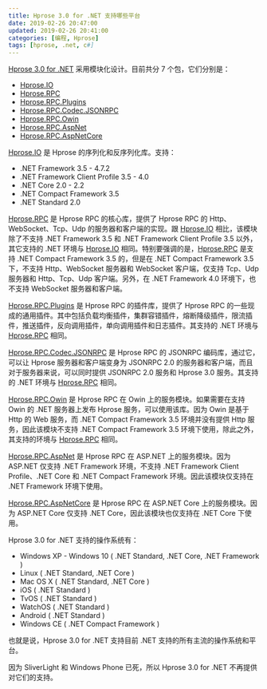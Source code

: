 ```yaml
---
title: Hprose 3.0 for .NET 支持哪些平台
date: 2019-02-26 20:47:00
updated: 2019-02-26 20:41:00
categories: [编程, Hprose]
tags: [hprose, .net, c#]
---
```


[Hprose 3.0 for .NET](https://github.com/hprose/hprose-dotnet) 采用模块化设计。目前共分 7 个包，它们分别是：

* [Hprose.IO](https://www.nuget.org/packages/Hprose.IO)
* [Hprose.RPC](https://www.nuget.org/packages/Hprose.RPC)
* [Hprose.RPC.Plugins](https://www.nuget.org/packages/Hprose.RPC.Plugins)
* [Hprose.RPC.Codec.JSONRPC](https://www.nuget.org/packages/Hprose.RPC.Codec.JSONRPC)
* [Hprose.RPC.Owin](https://www.nuget.org/packages/Hprose.RPC.Owin)
* [Hprose.RPC.AspNet](https://www.nuget.org/packages/Hprose.RPC.AspNet)
* [Hprose.RPC.AspNetCore](https://www.nuget.org/packages/Hprose.RPC.AspNetCore)

<!--more-->

[Hprose.IO](https://www.nuget.org/packages/Hprose.IO) 是 Hprose 的序列化和反序列化库。支持：

* .NET Framework 3.5 - 4.7.2
* .NET Framework Client Profile 3.5 - 4.0
* .NET Core 2.0 - 2.2
* .NET Compact Framework 3.5
* .NET Standard 2.0

[Hprose.RPC](https://www.nuget.org/packages/Hprose.RPC) 是 Hprose RPC 的核心库，提供了 Hprose RPC 的 Http、WebSocket、Tcp、Udp 的服务器和客户端的实现。跟 [Hprose.IO](https://www.nuget.org/packages/Hprose.IO) 相比，该模块除了不支持 .NET Framework 3.5 和 .NET Framework Client Profile 3.5 以外，其它支持的 .NET 环境与 [Hprose.IO](https://www.nuget.org/packages/Hprose.IO) 相同。特别要强调的是，[Hprose.RPC](https://www.nuget.org/packages/Hprose.RPC) 是支持 .NET Compact Framework 3.5 的，但是在 .NET Compact Framework 3.5 下，不支持 Http、WebSocket 服务器和 WebSocket 客户端，仅支持 Tcp、Udp 服务器和 Http、Tcp、Udp 客户端。另外，在 .NET Framework 4.0 环境下，也不支持 WebSocket 服务器和客户端。

[Hprose.RPC.Plugins](https://www.nuget.org/packages/Hprose.RPC.Plugins) 是 Hprose RPC 的插件库，提供了 Hprose RPC 的一些现成的通用插件。其中包括负载均衡插件，集群容错插件，熔断降级插件，限流插件，推送插件，反向调用插件，单向调用插件和日志插件。其支持的 .NET 环境与 [Hprose.RPC](https://www.nuget.org/packages/Hprose.RPC) 相同。

[Hprose.RPC.Codec.JSONRPC](https://www.nuget.org/packages/Hprose.RPC.Codec.JSONRPC) 是 Hprose RPC 的 JSONRPC 编码库，通过它，可以让 Hprose 服务器和客户端变身为 JSONRPC 2.0 的服务器和客户端，而且对于服务器来说，可以同时提供 JSONRPC 2.0 服务和 Hprose 3.0 服务。其支持的 .NET 环境与 [Hprose.RPC](https://www.nuget.org/packages/Hprose.RPC) 相同。

[Hprose.RPC.Owin](https://www.nuget.org/packages/Hprose.RPC.Owin) 是 Hprose RPC 在 Owin 上的服务模块。如果需要在支持 Owin 的 .NET 服务器上发布 Hprose 服务，可以使用该库。因为 Owin 是基于 Http 的 Web 服务，而 .NET Compact Framework 3.5 环境并没有提供 Http 服务，因此该模块不支持 .NET Compact Framework 3.5 环境下使用，除此之外，其支持的环境与 [Hprose.RPC](https://www.nuget.org/packages/Hprose.RPC) 相同。

[Hprose.RPC.AspNet](https://www.nuget.org/packages/Hprose.RPC.AspNet) 是 Hprose RPC 在 ASP.NET 上的服务模块。因为 ASP.NET 仅支持 .NET Framework 环境，不支持 .NET Framework Client Profile、.NET Core 和 .NET Compact Framework 环境。因此该模块仅支持在 .NET Framework 环境下使用。

[Hprose.RPC.AspNetCore](https://www.nuget.org/packages/Hprose.RPC.AspNetCore) 是 Hprose RPC 在 ASP.NET Core 上的服务模块。因为 ASP.NET Core 仅支持 .NET Core，因此该模块也仅支持在 .NET Core 下使用。

Hprose 3.0 for .NET 支持的操作系统有：

* Windows XP - Windows 10 ( .NET Standard, .NET Core, .NET Framework )
* Linux ( .NET Standard, .NET Core )
* Mac OS X ( .NET Standard, .NET Core )
* iOS ( .NET Standard )
* TvOS ( .NET Standard )
* WatchOS ( .NET Standard )
* Android ( .NET Standard )
* Windows CE ( .NET Compact Framework )

也就是说，Hprose 3.0 for .NET 支持目前 .NET 支持的所有主流的操作系统和平台。

因为 SliverLight 和 Windows Phone 已死，所以 Hprose 3.0 for .NET 不再提供对它们的支持。